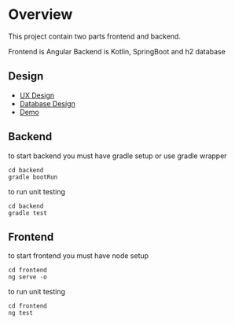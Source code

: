 # Overview

This project contain two parts frontend and backend.

Frontend is Angular
Backend is Kotlin, SpringBoot and h2 database

## Design

- [UX Design](https://www.figma.com/file/Hw3dRczjuq8sXkGAZ1StW9/Untitled?node-id=0%3A1)
- [Database Design](https://viewer.diagrams.net/?highlight=0000ff&edit=_blank&layers=1&nav=1&title=Championship%20Database.drawio#R7Ztdb6M4FIZ%2FTS5nFCDk43JCMzOrTaUqqbSdvalccMBaB7PGaZP%2B%2BrXBhoCbWZikwc1Eiip8bAw%2Bz%2FFr9wA9x1tvv1GQRLckgLhn94Ntz7np2fZkMOR%2FhWGXG1zHzg0hRUFuskrDEr1CaexL6wYFMK00ZIRghpKq0SdxDH1WsQFKyUu12Yrg6lUTEELNsPQB1q1%2FoYBFuXVsj0r7d4jCSF3ZGk7ymjVQjeVI0ggE5GXP5Mx6jkcJYfnReutBLHyn%2FJKf9%2FVAbXFjFMasyQnfXx9maHJngxV5Wq529uu9s%2FwkYTwDvJEDvgOUIR8lgPea3zfbKWfwISTikIEnYZqmjDeWzJw%2BN3AKDKAYUm6wsjLGIElR1jy3RAgHc7AjG6Y6UqXpCm1hsMiRibac3px3Joqi8xXvfClvRlQDjMKYH%2FvcAeKKUwpTfi9zkDLZQneR9NozpAxu90zSZd8gWUNGd7yJqp1IfDJ%2BLUeWX8posMbSFu1HgmoIZASGRd8lJH4gObVg5mjMDoJKBEyAF3xmgDjMmFWRCL8GlCT3gIaQSUNCkPDo7Jm7rXA%2BwtgjmAiyMYlFT4wkshLDlTr3iTBG1gqgdEfRaeYKd8p%2F3Dle%2F7Pbc%2FnterxslWX%2BE80p80icMsrjSfQBOdYXKNC%2BgfWnsf3%2FrCXbpmjfjexAn41%2FtmObiSAo2bbG1q9hq086wt25wpmORSgIYNych9OYxx4A55z%2BdzX%2F8%2Bbd%2Bl%2BJXN52mibAR3E4z88c1gC55wK0PTxh3HMCG34IKawz%2FQBSOOxaCkdHkj35RIQBUv0dqYPDxjC60sGx5vwYrKHpSngWJKYo30jfuV%2Bl7yTSN%2Blc%2Bo7d4BusfaPmOLoSv5G%2BCw8ghgwavxU8DxdTFNDWV6lbwPzoIKXfKGsxcH8xa2G774Zr8iEWLAPSFuPGtE3JW6iOLzRxUYSuuYuWY2kEfqvURQtEpqxf6kGI4YJowA6%2BtSB2nr1w9C38164F8XSb%2BCJyDdZDfROflA%2B2Hi3TpfE8dIyRQj3xfpXC00hh59kMR8%2FRX5IUuo2BdCaFeip9Xwq7zi29qxQ2p2OMFOpZjasUnkYKLbtzLTw2B2KyEjbn0ZUSDvQ0RWVT%2BJj6hF7yY64WjEzRw4Ge2Ljq4Yn00O1aDwfHpkAM1sNB86R9Z3qoZykqO8OL18MWjEzRQ1dfw656eCI9HHeth%2B6xi53BelgErrl66OrLUUjJJrlgBWxBxRQFHB77T9RVAQ8pYPHVTXfvPh27vBmsgEXgmquAI30B4gIYB48%2BJulFvwDVAo4pQjhq8NQEBiFUj9i5AxDbLSAGDJF4VtbkD%2BLzF6IsPuJpxNZYxjuMgy%2FiMzpenC04tHtyC%2BJdVsHH8KAmiSj8EIXPrirebPcrb3aypPNQn%2FUpCT40XvVgS4yp6eyx%2Bm99mqWMNPPFM6zcx1uc5DXuhIbvRYB6a05tIEc11CnZUB%2FKs0raWkeuykwpHa7HTO4braMsbIqBN4okDyysf2%2B9v%2B9%2B%2FPP6x5d07iwXy08Ntp3mBRLcIvagOufHe2fxUnmSKFSDrxZAb0Zjju5n0dg0at2Og3RcC9LxLwbpYFgLUss9UZDyYvkZbN68%2FJbYmf0H)
- [Demo](https://www.loom.com/share/a19402c47844471bad3a3cc747938ea2)

## Backend

to start backend you must have gradle setup or use gradle wrapper

```
cd backend
gradle bootRun
```

to run unit testing

```
cd backend
gradle test
```

## Frontend

to start frontend you must have node setup

```
cd frontend
ng serve -o
```

to run unit testing

```
cd frontend
ng test
```
